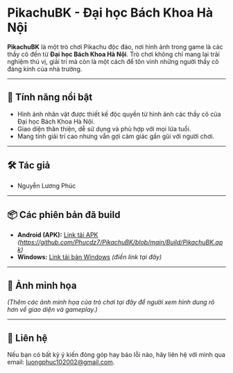 # PikachuBK - Đại học Bách Khoa Hà Nội

**PikachuBK** là một trò chơi Pikachu độc đáo, nơi hình ảnh trong game là các thầy cô đến từ **Đại học Bách Khoa Hà Nội**. Trò chơi không chỉ mang lại trải nghiệm thú vị, giải trí mà còn là một cách để tôn vinh những người thầy cô đáng kính của nhà trường.

---

## 🌟 **Tính năng nổi bật**
- Hình ảnh nhân vật được thiết kế độc quyền từ hình ảnh các thầy cô của Đại học Bách Khoa Hà Nội.
- Giao diện thân thiện, dễ sử dụng và phù hợp với mọi lứa tuổi.
- Mang tính giải trí cao nhưng vẫn gợi cảm giác gần gũi với người chơi.

---

## 🛠 **Tác giả**
- Nguyễn Lương Phúc

---

## 📦 **Các phiên bản đã build**
- **Android (APK):** [Link tải APK](#) *(https://github.com/Phucdz7/PikachuBK/blob/main/Build/PikachuBK.apk)*
- **Windows:** [Link tải bản Windows](#) *(điền link tại đây)*

---

## 📸 **Ảnh minh họa**
*(Thêm các ảnh minh họa của trò chơi tại đây để người xem hình dung rõ hơn về giao diện và gameplay.)*

---

## 📢 **Liên hệ**
Nếu bạn có bất kỳ ý kiến đóng góp hay báo lỗi nào, hãy liên hệ với mình qua email: [luongphuc102002@gmail.com](mailto:luongphuc102002@gmail.com).
